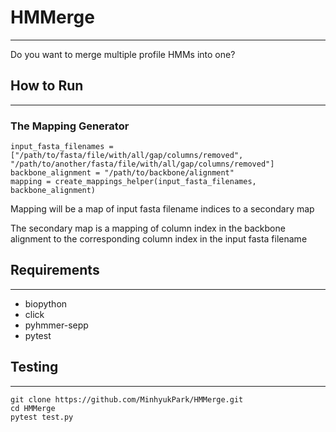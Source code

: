 # HMMerge
---
Do you want to merge multiple profile HMMs into one?

## How to Run
---
### The Mapping Generator
```
input_fasta_filenames = ["/path/to/fasta/file/with/all/gap/columns/removed", "/path/to/another/fasta/file/with/all/gap/columns/removed"]
backbone_alignment = "/path/to/backbone/alignment"
mapping = create_mappings_helper(input_fasta_filenames, backbone_alignment)
```
Mapping will be a map of input fasta filename indices to a secondary map

The secondary map is a mapping of column index in the backbone alignment to the corresponding column index in the input fasta filename


## Requirements
---
* biopython
* click
* pyhmmer-sepp
* pytest

## Testing
---
```
git clone https://github.com/MinhyukPark/HMMerge.git
cd HMMerge
pytest test.py
```

